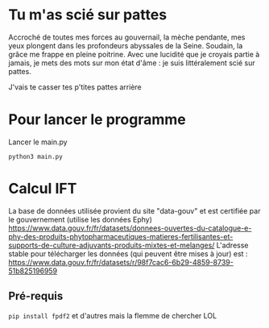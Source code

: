 # Tu m'as scié sur pattes

Accroché de toutes mes forces au gouvernail, la mèche pendante, mes yeux plongent dans les profondeurs abyssales de la Seine. Soudain, la grâce me frappe en pleine poitrine. Avec une lucidité que je croyais partie à jamais, je mets des mots sur mon état d'âme : je suis littéralement scié sur pattes.

J'vais te casser tes p'tites pattes arrière

# Pour lancer le programme

Lancer le main.py

`python3 main.py`

# Calcul IFT

La base de données utilisée provient du site "data-gouv" et est certifiée par le gouvernement (utilise les données Ephy)
https://www.data.gouv.fr/fr/datasets/donnees-ouvertes-du-catalogue-e-phy-des-produits-phytopharmaceutiques-matieres-fertilisantes-et-supports-de-culture-adjuvants-produits-mixtes-et-melanges/
L'adresse stable pour télécharger les données (qui peuvent être mises à jour) est :
https://www.data.gouv.fr/fr/datasets/r/98f7cac6-6b29-4859-8739-51b825196959

## Pré-requis

`pip install fpdf2` et d'autres mais la flemme de chercher LOL
